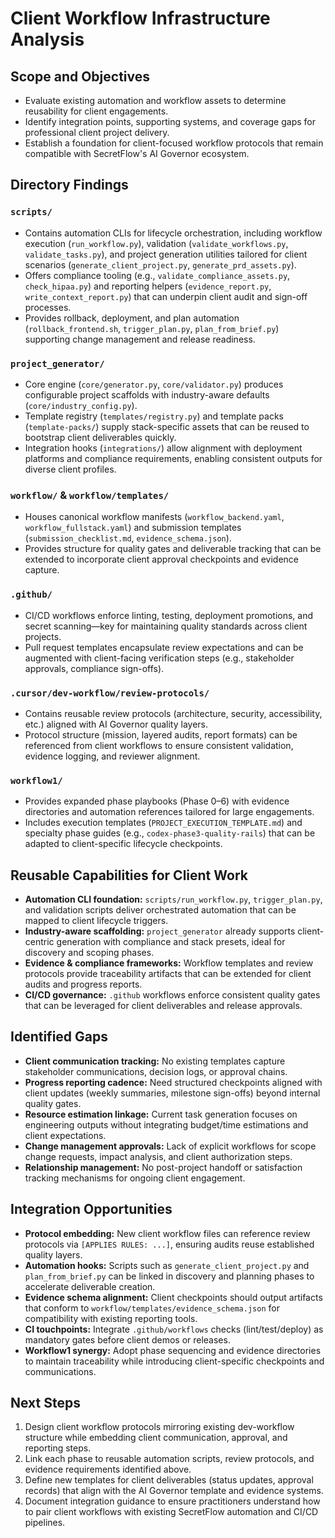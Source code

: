 # Client Workflow Infrastructure Analysis

## Scope and Objectives

- Evaluate existing automation and workflow assets to determine reusability for client engagements.
- Identify integration points, supporting systems, and coverage gaps for professional client project delivery.
- Establish a foundation for client-focused workflow protocols that remain compatible with SecretFlow's AI Governor ecosystem.

## Directory Findings

### `scripts/`

- Contains automation CLIs for lifecycle orchestration, including workflow execution (`run_workflow.py`), validation (`validate_workflows.py`, `validate_tasks.py`), and project generation utilities tailored for client scenarios (`generate_client_project.py`, `generate_prd_assets.py`).
- Offers compliance tooling (e.g., `validate_compliance_assets.py`, `check_hipaa.py`) and reporting helpers (`evidence_report.py`, `write_context_report.py`) that can underpin client audit and sign-off processes.
- Provides rollback, deployment, and plan automation (`rollback_frontend.sh`, `trigger_plan.py`, `plan_from_brief.py`) supporting change management and release readiness.

### `project_generator/`

- Core engine (`core/generator.py`, `core/validator.py`) produces configurable project scaffolds with industry-aware defaults (`core/industry_config.py`).
- Template registry (`templates/registry.py`) and template packs (`template-packs/`) supply stack-specific assets that can be reused to bootstrap client deliverables quickly.
- Integration hooks (`integrations/`) allow alignment with deployment platforms and compliance requirements, enabling consistent outputs for diverse client profiles.

### `workflow/` & `workflow/templates/`

- Houses canonical workflow manifests (`workflow_backend.yaml`, `workflow_fullstack.yaml`) and submission templates (`submission_checklist.md`, `evidence_schema.json`).
- Provides structure for quality gates and deliverable tracking that can be extended to incorporate client approval checkpoints and evidence capture.

### `.github/`

- CI/CD workflows enforce linting, testing, deployment promotions, and secret scanning—key for maintaining quality standards across client projects.
- Pull request templates encapsulate review expectations and can be augmented with client-facing verification steps (e.g., stakeholder approvals, compliance sign-offs).

### `.cursor/dev-workflow/review-protocols/`

- Contains reusable review protocols (architecture, security, accessibility, etc.) aligned with AI Governor quality layers.
- Protocol structure (mission, layered audits, report formats) can be referenced from client workflows to ensure consistent validation, evidence logging, and reviewer alignment.

### `workflow1/`

- Provides expanded phase playbooks (Phase 0–6) with evidence directories and automation references tailored for large engagements.
- Includes execution templates (`PROJECT_EXECUTION_TEMPLATE.md`) and specialty phase guides (e.g., `codex-phase3-quality-rails`) that can be adapted to client-specific lifecycle checkpoints.

## Reusable Capabilities for Client Work

- **Automation CLI foundation:** `scripts/run_workflow.py`, `trigger_plan.py`, and validation scripts deliver orchestrated automation that can be mapped to client lifecycle triggers.
- **Industry-aware scaffolding:** `project_generator` already supports client-centric generation with compliance and stack presets, ideal for discovery and scoping phases.
- **Evidence & compliance frameworks:** Workflow templates and review protocols provide traceability artifacts that can be extended for client audits and progress reports.
- **CI/CD governance:** `.github` workflows enforce consistent quality gates that can be leveraged for client deliverables and release approvals.

## Identified Gaps

- **Client communication tracking:** No existing templates capture stakeholder communications, decision logs, or approval chains.
- **Progress reporting cadence:** Need structured checkpoints aligned with client updates (weekly summaries, milestone sign-offs) beyond internal quality gates.
- **Resource estimation linkage:** Current task generation focuses on engineering outputs without integrating budget/time estimations and client expectations.
- **Change management approvals:** Lack of explicit workflows for scope change requests, impact analysis, and client authorization steps.
- **Relationship management:** No post-project handoff or satisfaction tracking mechanisms for ongoing client engagement.

## Integration Opportunities

- **Protocol embedding:** New client workflow files can reference review protocols via `[APPLIES RULES: ...]`, ensuring audits reuse established quality layers.
- **Automation hooks:** Scripts such as `generate_client_project.py` and `plan_from_brief.py` can be linked in discovery and planning phases to accelerate deliverable creation.
- **Evidence schema alignment:** Client checkpoints should output artifacts that conform to `workflow/templates/evidence_schema.json` for compatibility with existing reporting tools.
- **CI touchpoints:** Integrate `.github/workflows` checks (lint/test/deploy) as mandatory gates before client demos or releases.
- **Workflow1 synergy:** Adopt phase sequencing and evidence directories to maintain traceability while introducing client-specific checkpoints and communications.

## Next Steps

1. Design client workflow protocols mirroring existing dev-workflow structure while embedding client communication, approval, and reporting steps.
2. Link each phase to reusable automation scripts, review protocols, and evidence requirements identified above.
3. Define new templates for client deliverables (status updates, approval records) that align with the AI Governor template and evidence systems.
4. Document integration guidance to ensure practitioners understand how to pair client workflows with existing SecretFlow automation and CI/CD pipelines.

